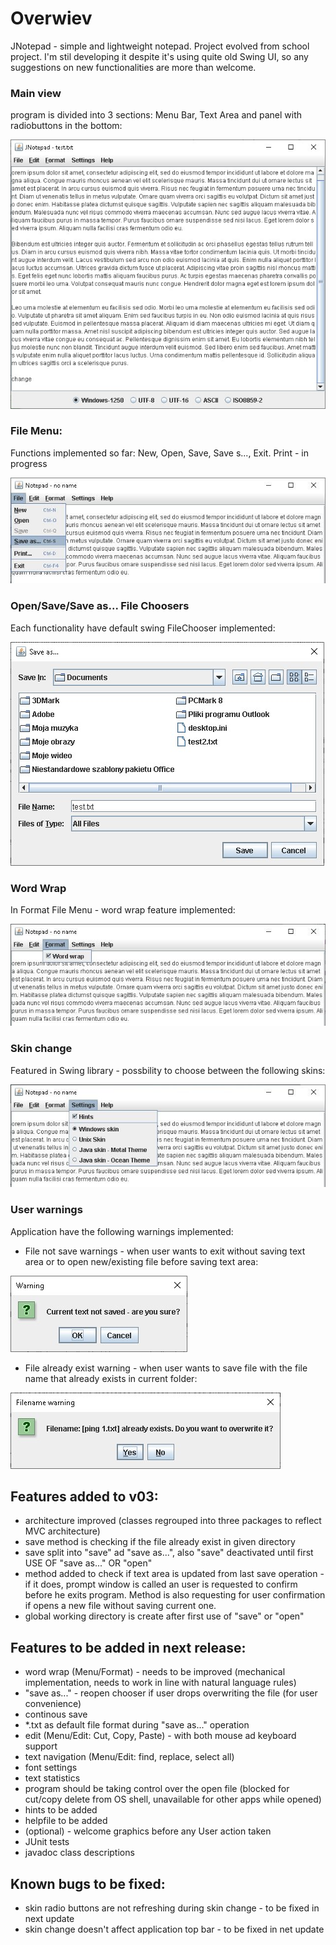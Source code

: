 # Overwiev

JNotepad - simple and lightweight notepad. Project evolved from school project. I'm stil developing it despite it's using quite old Swing UI, 
so any suggestions on new functionalities are more than welcome.

### Main view
program is divided into 3 sections: Menu Bar, Text Area and panel with radiobuttons in the bottom:

![screen_overview](screens/1_overalCodepages.jpg?raw=true "JNotepad - overview")

### File Menu:

Functions implemented so far: New, Open, Save, Save s..., Exit. Print - in progress

![screen_overview](screens/2_fileMenu.jpg?raw=true "File Menu")

### Open/Save/Save as... File Choosers

Each functionality have default swing FileChooser implemented:

![screen_overview](screens/3_save_asChooser.jpg?raw=true "File Chooser")

### Word Wrap

In Format File Menu - word wrap feature implemented:

<span style="display:block;text-align:center">![screen_overview](screens/4_formatWordWrap.jpg?raw=true "Word Wrap")</span>

### Skin change

Featured in Swing library - possbility to choose between the following skins:

![screen_overview](screens/5_skins.jpg?raw=true "Skin change menu")

### User warnings

Application have the following warnings implemented:

- File not save warnings - when user wants to exit without saving text area or to open new/existing file before saving text area:

![screen_overview](screens/6_notSavedWarning.jpg?raw=true "File not saved - warning")

- File already exist warning - when user wants to save file with the file name that already exists in current folder:

![screen_overview](screens/7_alreadyExistWarning.jpg?raw=true "JNotepad - overview")



## Features added to v03:
- architecture improved (classes regrouped into three packages to reflect MVC architecture)
- save method is checking if the file already exist in given directory
- save split into "save" ad "save as...", also "save" deactivated until first USE OF "save as..." OR "open" 
- method added to check if text area is updated from last save operation - if it does, prompt window is called 
  an user is requested to confirm before he exits program. Method is also requesting for user confirmation 
  if opens a new file without saving current one.
- global working directory is create after first use of "save" or "open"

## Features to be added in next release:
- word wrap (Menu/Format) - needs to be improved (mechanical implementation, needs to work in line with natural language rules)
- "save as..." - reopen chooser if user drops overwriting the file (for user convenience)
- continous save
- *.txt as default file format during "save as..." operation
- edit (Menu/Edit: Cut, Copy, Paste) - with both mouse ad keyboard support
- text navigation (Menu/Edit: find, replace, select all)
- font settings
- text statistics
- program should be taking control over the open file (blocked for cut/copy delete from OS shell, unavailable for other apps while opened)
- hints to be added
- helpfile to be added
- (optional) - welcome graphics before any User action taken
- JUnit tests
- javadoc class descriptions

## Known bugs to be fixed:
- skin radio buttons are not refreshing during skin change - to be fixed in next update
- skin change doesn't affect application top bar - to be fixed in net update

